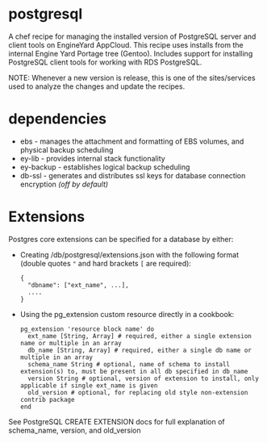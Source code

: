 postgresql
========

A chef recipe for managing the installed version of PostgreSQL server and client tools on EngineYard AppCloud. This recipe uses installs from the internal Engine Yard Portage tree (Gentoo). Includes support for installing PostgreSQL client tools for working with RDS PostgreSQL.

NOTE: Whenever a new version is release, this is one of the sites/services used to analyze the changes and update the recipes.

dependencies
============

- ebs - manages the attachment and formatting of EBS volumes, and physical backup scheduling
- ey-lib - provides internal stack functionality
- ey-backup - establishes logical backup scheduling
- db-ssl - generates and distributes ssl keys for database connection encryption _(off by default)_

Extensions
==========

Postgres core extensions can be specified for a database by either:

- Creating /db/postgresql/extensions.json with the following format (double quotes `"` and hard brackets `[` are required):

    ```
    {
      "dbname": ["ext_name", ...],
      ....
    }
    ```
    
- Using the pg_extension custom resource directly in a cookbook:

    ```
    pg_extension 'resource block name' do
      ext_name [String, Array] # required, either a single extension name or multiple in an array
      db_name [String, Array] # required, either a single db name or multiple in an array
      schema_name String # optional, name of schema to install extension(s) to, must be present in all db specified in db_name
      version String # optional, version of extension to install, only applicable if single ext_name is given
      old_version # optional, for replacing old style non-extension contrib package
    end
    ```
    
See PostgreSQL CREATE EXTENSION docs for full explanation of schema_name, version, and old_version
